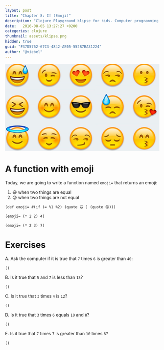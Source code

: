 ```yaml
---
layout: post
title: "Chapter 8: If (Emoji)"
description: "Clojure Playground klipse for kids. Computer programming course. Functions."
date:   2016-08-05 13:27:27 +0200
categories: clojure
thumbnail: assets/klipse.png
hidden: true
guid: "F37D5762-67C3-4842-AE05-552B7BA31224"
author: "@viebel"
---
```


![Emoji](/assets/emoji.jpg)

# A function with emoji

Today, we are going to write a function named `emoji=` that returns an emoji:

1. 😃  when two things are equal
2. 😡  when two things are not equal



~~~klipse
(def emoji= #(if (= %1 %2) (quote 😃 ) (quote 😡)))
~~~

~~~klipse
(emoji= (* 2 2) 4)
~~~

~~~klipse
(emoji= (* 2 3) 7)
~~~

# Exercises 

A. Ask the computer if it is true that `7` times `6` is greater than `40`:

~~~klipse
()
~~~

B. Is it true that `5` and `7` is less than `13`?

~~~klipse
()
~~~

C. Is it true that `3` times `4` is `12`?

~~~klipse
()
~~~

D. Is it true that `3` times `6` equals `10` and `8`?

~~~klipse
()
~~~

E. Is it true that `7` times `7` is greater than `10` times `6`?

~~~klipse
()
~~~

